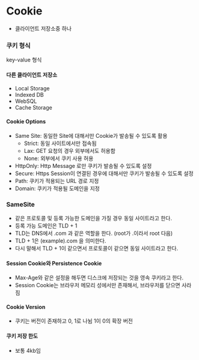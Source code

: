 # Cookie

- 클라이언트 저장소중 하나

### 쿠키 형식

key-value 형식

#### 다른 클라이언트 저장소

- Local Storage
- Indexed DB
- WebSQL
- Cache Storage

#### Cookie Options

- Same Site: 동일한 Site에 대해서만 Cookie가 발송될 수 있도록 활용
  - Strict: 동일 사이트에서만 접속됨
  - Lax: GET 요청의 경우 외부에서도 허용함
  - None: 외부에서 쿠키 사용 허용
- HttpOnly: Http Message 로만 쿠키가 발송될 수 있도록 설정
- Secure: Https Session이 연결된 경우에 대해서만 쿠키가 발송될 수 있도록 설정
- Path: 쿠키가 적용되는 URL 경로 지정
- Domain: 쿠키가 적용될 도메인을 지정

### SameSite

- 같은 프로토콜 및 등록 가능한 도메인을 가질 경우 동일 사이트라고 한다.
- 등록 가능 도메인은 TLD + 1
- TLD는 DNS에서 .com 과 같은 역할을 한다. (root가 .이라서 root 다음)
- TLD + 1은 (example).com 을 의미한다.
- 다시 말해서 TLD + 1이 같으면서 프로토콜이 같으면 동일 사이트라고 한다.

#### Session Cookie와 Persistence Cookie

- Max-Age와 같은 설정을 해두면 디스크에 저장되는 것을 영속 쿠키라고 한다.
- Session Cookie는 브라우저 메모리 성에서만 존재해서, 브라우저를 닫으면 사라짐

#### Cookie Version

- 쿠키는 버전이 존재하고 0, 1로 나뉨 1이 0의 확장 버전

#### 쿠키 저장 한도

- 보통 4kb임
